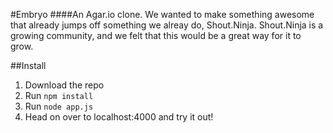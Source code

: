 #Embryo
####An Agar.io clone.
We wanted to make something awesome that already jumps off something we alreay do, Shout.Ninja. Shout.Ninja is a growing community, and we felt that this would be a great way for it to grow.

##Install
1. Download the repo
2. Run `npm install`
3. Run `node app.js`
4. Head on over to localhost:4000 and try it out!

